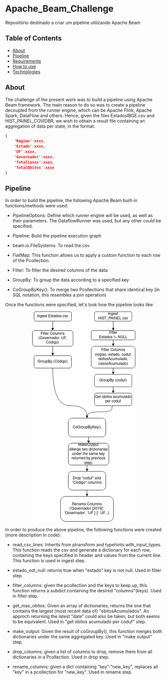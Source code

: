 # Apache_Beam_Challenge
Repositório destinado a criar um pipeline utilizando Apache Beam
## Table of Contents
<!--ts-->
- [About](#about)
- [Pipeline](#pipeline)
- [Requirements](#requirements)
- [How to use](#how-to-use)
- [Technologies](#technologies)
<!--te-->

## About
The challenge of the present work was to build a pipeline using Apache Beam framework. The main reason to do so was to create a pipeline decoupled from the runner engine, which can be Apache Flink, Apache Spark, DataFlow and others. Hence, given the files EstadosIBGE.csv and HIST_PAINEL_COVIDBR, we wish to obtain a result file containing an aggregation of data per state, in the format:

```json
{
    'Regiao':xxxx,
    'Estado':xxxx,
    'UF':xxxx,
    'Governador':xxxx,
    'TotalCasos':xxxx,
    'TotalObitos':xxxx
}    
```

## Pipeline

In order to build the pipeline, the following Apache Beam built-in functions/methods were used:
- PipelineOptions: Define which runner engine will be used, as well as their parameters. The DataflowRunner was used, but any other could be specified.

- Pipeline: Build the pipeline execution graph

- beam.io.FileSystems: To read the csv

- FlatMap: This function allows us to apply a custom function to each row of the Pcollection.

- Filter: To filter the desired columns of the data

- GroupBy: To group the data according to a specified key

- CoGroupByKey(): To merge two Pcollections that share identical key (in SQL notation, this resembles a join operation)

Once the functions were specified, let's look how the pipeline looks like:
<p align="center">
    <img src="https://github.com/FelipeSchreiber/Apache_Beam_Challenge/blob/main/HURB_BEAM.drawio.png?raw=true"/>
</p>

In order to produce the above pipeline, the following functions were created (more description in code):
- read\_csv\_lines: Inherits from ptransform and typehints.with_input_types. This function reads the csv and generate a dictionary for each row, containing the keys specified in header and values from the current line. This function is used in ingest step.

- estado_not_null: returns true when "estado" key is not null. Used in filter step.

- filter_columns: given the pcollection and the keys to keep up, this function returns a subdict containing the desired "columns"(keys). Used in filter step.

- get_max_obitos: Given an array of dictionaries, returns the one that contains the largest (most recent data of) "obitosAcumulados". An approch returning the latest "date" could also be taken, but both seems to be equivalent. Used in "get obitos acumulado per coduf" step.

- make_output: Given the result of coGroupBy(), this function merges both dictionaries under the same aggregated key. Used in "make output" step.

- drop_columns: given a list of columns to drop, remove them from all dictionaries in a Pcollection. Used in drop step.

- rename_columns: given a dict containing "key":"new_key", replaces all "key" in a pcollection for "new_key". Used in rename step.
